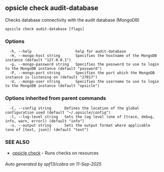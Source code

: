 ## opsicle check audit-database

Checks database connectivity with the audit database (MongoDB)

```
opsicle check audit-database [flags]
```

### Options

```
  -h, --help                    help for audit-database
  -H, --mongo-host string       Specifies the hostname of the MongoDB instance (default "127.0.0.1")
  -p, --mongo-password string   Specifies the password to use to login to the MongoDB instance (default "password")
  -P, --mongo-port string       Specifies the port which the MongoDB instance is listening on (default "27017")
  -U, --mongo-user string       Specifies the username to use to login to the MongoDB instance (default "opsicle")
```

### Options inherited from parent commands

```
  -C, --config string      Defines the location of the global configuration used (default "~/.opsicle/config")
  -l, --log-level string   Sets the log level (one of [trace, debug, info, warn, error]) (default "info")
  -o, --output string      Sets the output format where applicable (one of [text, json]) (default "text")
```

### SEE ALSO

* [opsicle check](cli/opsicle_check.md)	 - Runs checks on resources

###### Auto generated by spf13/cobra on 11-Sep-2025
